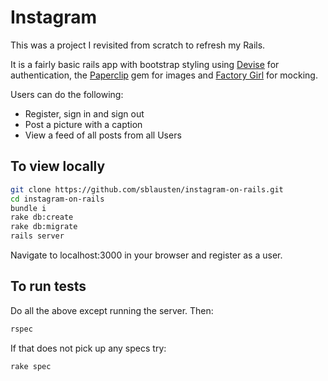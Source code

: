 # Instagram

This was a project I revisited from scratch to refresh my Rails.

It is a fairly basic rails app with bootstrap styling using [Devise](https://github.com/plataformatec/devise) for authentication, the [Paperclip](https://github.com/thoughtbot/paperclip) gem for images and [Factory Girl](https://github.com/thoughtbot/factory_girl) for mocking.

Users can do the following:
- Register, sign in and sign out
- Post a picture with a caption
- View a feed of all posts from all Users

## To view locally

```bash
git clone https://github.com/sblausten/instagram-on-rails.git
cd instagram-on-rails
bundle i
rake db:create
rake db:migrate
rails server
```

Navigate to localhost:3000 in your browser and register as a user.


## To run tests
Do all the above except running the server. Then:
```bash
rspec
```

If that does not pick up any specs try:
```bash
rake spec
```
